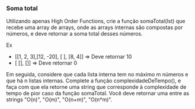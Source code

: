 ### Soma total ###

Utilizando apenas High Order Functions, crie a função somaTotal(lst) que recebe uma array de arrays, onde as arrays internas são compostas por números, e deve retornar a soma total desses números.

Ex

* [[1, 2, 3],[12, -20], [ ], [8, 4]] =\> Deve retornar 10
* [ [], []] =\> Deve retornar 0

Em seguida, considere que cada lista interna tem no máximo m números e que há n listas internas. Complete a função complexidadeDeTempo(), e faça com que ela retorne uma string que corresponde à complexidade de tempo de pior caso da função somaTotal. Você deve retornar uma entre as strings "O(n)", "O(m)", "O(n+m)", "O(n\*m)".